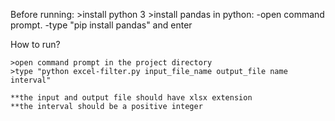 Before running:
	>install python 3
	>install pandas in python:
		-open command prompt.
		-type "pip install pandas" and enter

How to run?

	>open command prompt in the project directory
	>type "python excel-filter.py input_file_name output_file name interval"
	
	**the input and output file should have xlsx extension
	**the interval should be a positive integer

